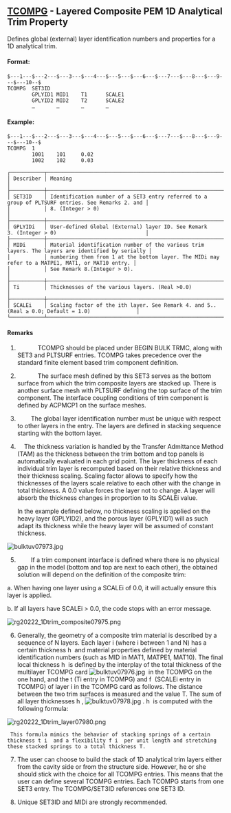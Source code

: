 ## [TCOMPG](https://help.hexagonmi.com/bundle/MSC_Nastran_2022.4/page/Nastran_Combined_Book/qrg/bulktuv/TOC.TCOMPG1.xhtml) - Layered Composite PEM 1D Analytical Trim Property

Defines global (external) layer identification numbers and properties for a 1D analytical trim.

#### Format:

```nastran
$---1---$---2---$---3---$---4---$---5---$---6---$---7---$---8---$---9---$---10--$
TCOMPG  SET3ID                                                                  
        GPLYID1 MID1    T1      SCALE1                                          
        GPLYID2 MID2    T2      SCALE2                                          
        …       …       …       …                                               
```
#### Example:

```nastran
$---1---$---2---$---3---$---4---$---5---$---6---$---7---$---8---$---9---$---10--$
TCOMPG  1                                                                       
        1001    101     0.02                                                    
        1002    102     0.03                                                    
```
```text
┌───────────┬──────────────────────────────────────────────────────────────────────────────────────────────────┐
│ Describer │ Meaning                                                                                          │
├───────────┼──────────────────────────────────────────────────────────────────────────────────────────────────┤
│ SET3ID    │ Identification number of a SET3 entry referred to a group of PLTSURF entries. See Remarks 2. and │
│           │ 8. (Integer > 0)                                                                                 │
├───────────┼──────────────────────────────────────────────────────────────────────────────────────────────────┤
│ GPLYIDi   │ User-defined Global (External) layer ID. See Remark 3. (Integer > 0)                             │
├───────────┼──────────────────────────────────────────────────────────────────────────────────────────────────┤
│ MIDi      │ Material identification number of the various trim layers. The layers are identified by serially │
│           │ numbering them from 1 at the bottom layer. The MIDi may refer to a MATPE1, MAT1, or MAT10 entry. │
│           │ See Remark 8.(Integer > 0).                                                                      │
├───────────┼──────────────────────────────────────────────────────────────────────────────────────────────────┤
│ Ti        │ Thicknesses of the various layers. (Real >0.0)                                                   │
├───────────┼──────────────────────────────────────────────────────────────────────────────────────────────────┤
│ SCALEi    │ Scaling factor of the ith layer. See Remark 4. and 5.. (Real ≥ 0.0; Default = 1.0)               │
└───────────┴──────────────────────────────────────────────────────────────────────────────────────────────────┘
```
#### Remarks

1.             TCOMPG should be placed under BEGIN BULK TRMC, along with SET3 and PLTSURF entries. TCOMPG takes precedence over the standard finite element based trim component definition.

2.             The surface mesh defined by this SET3 serves as the bottom surface from which the trim composite layers are stacked up. There is another surface mesh with PLTSURF defining the top surface of the trim component. The interface coupling conditions of trim component is defined by ACPMCP1 on the surface meshes.

3.         The global layer identification number must be unique with respect to other layers in the entry. The layers are defined in stacking sequence starting with the bottom layer.

4.     The thickness variation is handled by the Transfer Admittance Method (TAM) as the thickness between the trim bottom and top panels is automatically evaluated in each grid point. The layer thickness of each individual trim layer is recomputed based on their relative thickness and their thickness scaling. Scaling factor allows to specify how the thicknesses of the layers scale relative to each other with the change in total thickness. A 0.0 value forces the layer not to change. A layer will absorb the thickness changes in proportion to its SCALEi value.

     In the example defined below, no thickness scaling is applied on the heavy layer (GPLYID2), and the porous layer (GPLYID1) will as such adapt its thickness while the heavy layer will be assumed of constant thickness.

![bulktuv07973.jpg](https://help-be.hexagonmi.com/bundle/MSC_Nastran_2022.4/page/Nastran_Combined_Book/qrg/bulktuv/../../../assets/bulktuv07973.jpg?_LANG=enus)

5.         If a trim component interface is defined where there is no physical gap in the model (bottom and top are next to each other), the obtained solution will depend on the definition of the composite trim:

a. When having one layer using a SCALEi of 0.0, it will actually ensure this layer is applied.

b. If all layers have SCALEi > 0.0, the code stops with an error message.

![rg20222_1Dtrim_composite07975.png](https://help-be.hexagonmi.com/bundle/MSC_Nastran_2022.4/page/Nastran_Combined_Book/qrg/bulktuv/../../../assets/rg20222_1Dtrim_composite07975.png?_LANG=enus)

6. Generally, the geometry of a composite trim material is described by a sequence of N layers. Each layer i (where i between 1 and N) has a certain thickness h  and material properties defined by material identification numbers (such as MID in MAT1, MATPE1, MAT10). The final local thickness h  is defined by the interplay of the total thickness of the multilayer TCOMPG card  ![bulktuv07976.jpg](https://help-be.hexagonmi.com/bundle/MSC_Nastran_2022.4/page/Nastran_Combined_Book/qrg/bulktuv/../../../assets/bulktuv07976.jpg?_LANG=enus)  in the TCOMPG on the one hand, and the t  (Ti entry in TCOMPG) and f  (SCALEi entry in TCOMPG) of layer i in the TCOMPG card as follows. The distance between the two trim surfaces is measured and the value T. The sum of all layer thicknesses h ,  ![bulktuv07978.jpg](https://help-be.hexagonmi.com/bundle/MSC_Nastran_2022.4/page/Nastran_Combined_Book/qrg/bulktuv/../../../assets/bulktuv07978.jpg?_LANG=enus) . h  is computed with the following formula:

![rg20222_1Dtrim_layer07980.png](https://help-be.hexagonmi.com/bundle/MSC_Nastran_2022.4/page/Nastran_Combined_Book/qrg/bulktuv/../../../assets/rg20222_1Dtrim_layer07980.png?_LANG=enus)

     This formula mimics the behavior of stacking springs of a certain thickness t i  and a flexibility f i  per unit length and stretching these stacked springs to a total thickness T.

7. The user can choose to build the stack of 1D analytical trim layers either from the cavity side or from the structure side. However, he or she should stick with the choice for all TCOMPG entries. This means that the user can define several TCOMPG entries. Each TCOMPG starts from one SET3 entry. The TCOMPG/SET3ID references one SET3 ID.

8. Unique SET3ID and MIDi are strongly recommended.    

